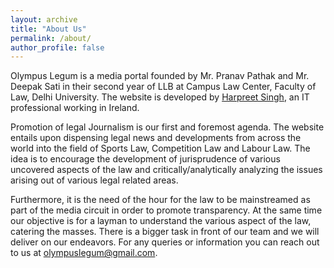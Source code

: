 ```yaml
---
layout: archive
title: "About Us"
permalink: /about/
author_profile: false
---
```



Olympus Legum is a media portal founded by Mr. Pranav Pathak and Mr. Deepak Sati in their second year of LLB at Campus Law Center, Faculty of Law, Delhi University. The website is developed by <a href="https://harpreet.me/">Harpreet Singh</a>, an IT professional working in Ireland.

Promotion of legal Journalism is our first and foremost agenda. The website entails upon dispensing legal news and developments from across the world into the field of Sports Law, Competition Law and Labour Law. The idea is to encourage the development of jurisprudence of various uncovered aspects of the law and critically/analytically analyzing the issues arising out of various legal related areas.

Furthermore, it is the need of the hour for the law to be mainstreamed as part of the media circuit in order to promote transparency. At the same time our objective is for a layman to understand the various aspect of the law, catering the masses. There is a bigger task in front of our team and we will deliver on our endeavors. For any queries or information you can reach out to us at <a href = "mailto:olympuslegum@gmail.com">olympuslegum@gmail.com</a>.
